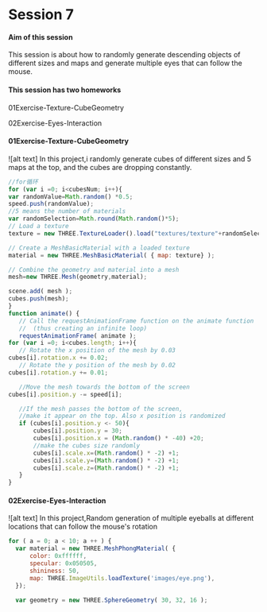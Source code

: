 Session 7
========
#### Aim of this session ####
This session is about how to  randomly generate descending objects of different sizes and maps and generate multiple eyes that can follow the mouse.
#### This session has two homeworks ####
01Exercise-Texture-CubeGeometry

02Exercise-Eyes-Interaction

#### 01Exercise-Texture-CubeGeometry
![alt text]
In this project,i randomly generate cubes of different sizes and 5 maps at the top, and the cubes are dropping constantly.
 ```javascript
 //for循环
for (var i =0; i<cubesNum; i++){
 var randomValue=Math.random() *0.5;
 speed.push(randomValue);
 //5 means the number of materials
 var randomSelection=Math.round(Math.random()*5);
 // Load a texture
 texture = new THREE.TextureLoader().load("textures/texture"+randomSelection+".jpg");

 // Create a MeshBasicMaterial with a loaded texture
 material = new THREE.MeshBasicMaterial( { map: texture} );

 // Combine the geometry and material into a mesh
 mesh=new THREE.Mesh(geometry,material);

 scene.add( mesh );
 cubes.push(mesh);
}
function animate() {
	// Call the requestAnimationFrame function on the animate function
	// 	(thus creating an infinite loop)
	requestAnimationFrame( animate );
for (var i =0; i<cubes.length; i++){
	// Rotate the x position of the mesh by 0.03
cubes[i].rotation.x += 0.02;
	// Rotate the y position of the mesh by 0.02
cubes[i].rotation.y += 0.01;

	//Move the mesh towards the bottom of the screen
cubes[i].position.y -= speed[i];

	//If the mesh passes the bottom of the screen,
	//make it appear on the top. Also x position is randomized
	if (cubes[i].position.y <- 50){
		cubes[i].position.y = 30;
		cubes[i].position.x = (Math.random() * -40) +20;
		//make the cubes size randomly
		cubes[i].scale.x=(Math.random() * -2) +1;
		cubes[i].scale.y=(Math.random() * -2) +1;
		cubes[i].scale.z=(Math.random() * -2) +1;
	}
}
 ```

 #### 02Exercise-Eyes-Interaction
 ![alt text]
 In this project,Random generation of multiple eyeballs at different locations that can follow the mouse's rotation
  ```javascript
  for ( a = 0; a < 10; a ++ ) {
  	var material = new THREE.MeshPhongMaterial( {
  		color: 0xffffff,
  		specular: 0x050505,
  		shininess: 50,
  		map: THREE.ImageUtils.loadTexture('images/eye.png'),
  	});

  	var geometry = new THREE.SphereGeometry( 30, 32, 16 );

  ```
